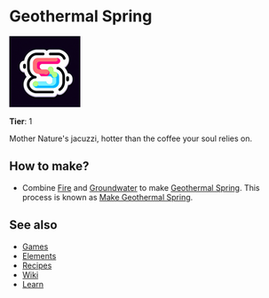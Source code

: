 # Geothermal Spring

![](../images/item.geothermalspring.png)

**Tier**: 1

Mother Nature's jacuzzi, hotter than the coffee your soul relies on.

## How to make?

* Combine [Fire](/wiki/elements/fire) and [Groundwater](/wiki/elements/groundwater) to make [Geothermal Spring](/wiki/elements/geothermal-spring). This process is known as [Make Geothermal Spring](/wiki/recipes/make-geothermal-spring).

## See also

* [Games](/wiki/games)
* [Elements](/wiki/elements)
* [Recipes](/wiki/recipes)
* [Wiki](/wiki/index)
* [Learn](/learn/index)
